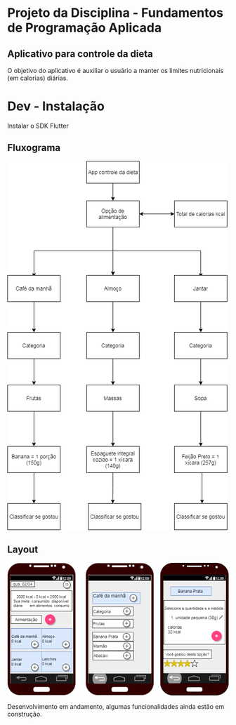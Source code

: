 # Projeto da Disciplina - Fundamentos de Programação Aplicada
## Aplicativo para controle da dieta
O objetivo do aplicativo é auxiliar o usuário a manter os limites nutricionais (em calorias) diárias.

# Dev - Instalação
Instalar o SDK Flutter 

## Fluxograma

![App](https://github.com/palima1/Fundamentos/blob/main/arvore1.png)

## Layout

![App controle da dieta](https://github.com/palima1/Fundamentos/blob/main/Diagram.png)

Desenvolvimento em andamento, algumas funcionalidades ainda estão em construção.
